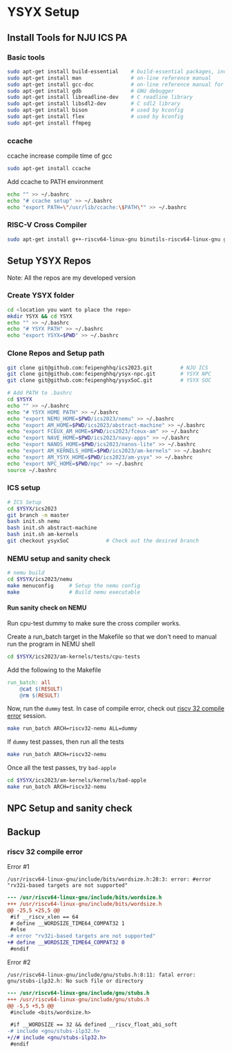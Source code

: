 # YSYX Setup

## Install Tools for NJU ICS PA

### Basic tools

```bash
sudo apt-get install build-essential    # build-essential packages, include binary utilities, gcc, make, and so on
sudo apt-get install man                # on-line reference manual
sudo apt-get install gcc-doc            # on-line reference manual for gcc
sudo apt-get install gdb                # GNU debugger
sudo apt-get install libreadline-dev    # C readline library
sudo apt-get install libsdl2-dev        # C sdl2 library
sudo apt-get install bison              # used by kconfig
sudo apt-get install flex               # used by kconfig
sudo apt-get install ffmpeg
```

### ccache

ccache increase compile time of gcc

```bash
sudo apt-get install ccache
```

Add ccache to PATH environment

```bash
echo "" >> ~/.bashrc
echo "# ccache setup" >> ~/.bashrc
echo "export PATH=\"/usr/lib/ccache:\$PATH\"" >> ~/.bashrc
```

### RISC-V Cross Compiler

```bash
sudo apt-get install g++-riscv64-linux-gnu binutils-riscv64-linux-gnu gcc-riscv64-linux-gnu
```

## Setup YSYX Repos

Note: All the repos are my developed version

### Create YSYX folder

```bash
cd <location you want to place the repo>
mkdir YSYX && cd YSYX
echo "" >> ~/.bashrc
echo "# YSYX PATH" >> ~/.bashrc
echo "export YSYX=$PWD" >> ~/.bashrc
```

### Clone Repos and Setup path

```bash
git clone git@github.com:feipenghhq/ics2023.git         # NJU ICS
git clone git@github.com:feipenghhq/ysyx-npc.git        # YSYX NPC
git clone git@github.com:feipenghhq/ysyxSoC.git         # YSYX SOC

# Add PATH to .bashrc
cd $YSYX
echo "" >> ~/.bashrc
echo "# YSYX HOME PATH" >> ~/.bashrc
echo "export NEMU_HOME=$PWD/ics2023/nemu" >> ~/.bashrc
echo "export AM_HOME=$PWD/ics2023/abstract-machine" >> ~/.bashrc
echo "export FCEUX_AM_HOME=$PWD/ics2023/fceux-am" >> ~/.bashrc
echo "export NAVE_HOME=$PWD/ics2023/navy-apps" >> ~/.bashrc
echo "export NANOS_HOME=$PWD/ics2023/nanos-lite" >> ~/.bashrc
echo "export AM_KERNELS_HOME=$PWD/ics2023/am-kernels" >> ~/.bashrc
echo "export AM_YSYX_HOME=$PWD/ics2023/am-ysyx" >> ~/.bashrc
echo "export NPC_HOME=$PWD/npc" >> ~/.bashrc
source ~/.bashrc
```

### ICS setup

```bash
# ICS Setup
cd $YSYX/ics2023
git branch -m master
bash init.sh nemu
bash init.sh abstract-machine
bash init.sh am-kernels
git checkout ysyxSoC            # Check out the desired branch
```

### NEMU setup and sanity check
```bash
# nemu build
cd $YSYX/ics2023/nemu
make menuconfig     # Setup the nemu config
make                # Build nemu executable
```

#### Run sanity check on NEMU

Run cpu-test dummy to make sure the cross compiler works.

Create a run_batch target in the Makefile so that we don't need to manual run the program in NEMU shell

```bash
cd $YSYX/ics2023/am-kernels/tests/cpu-tests
```

Add the following to the Makefile

```makefile
run_batch: all
	@cat $(RESULT)
	@rm $(RESULT)
```

Now, run the `dummy` test. In case of compile error, check out [riscv 32 compile error](#riscv-32-compile-error) session.

```bash
make run_batch ARCH=riscv32-nemu ALL=dummy
```

If `dummy` test passes, then run all the tests

```bash
make run_batch ARCH=riscv32-nemu
```

Once all the test passes, try `bad-apple`

```bash
cd $YSYX/ics2023/am-kernels/kernels/bad-apple
make run_batch ARCH=riscv32-nemu
```

## NPC Setup and sanity check

## Backup

### riscv 32 compile error

Error #1
```
/usr/riscv64-linux-gnu/include/bits/wordsize.h:28:3: error: #error "rv32i-based targets are not supported"
```

```diff
--- /usr/riscv64-linux-gnu/include/bits/wordsize.h
+++ /usr/riscv64-linux-gnu/include/bits/wordsize.h
@@ -25,5 +25,5 @@
 #if __riscv_xlen == 64
 # define __WORDSIZE_TIME64_COMPAT32 1
 #else
-# error "rv32i-based targets are not supported"
+# define __WORDSIZE_TIME64_COMPAT32 0
 #endif
```

Error #2
```
/usr/riscv64-linux-gnu/include/gnu/stubs.h:8:11: fatal error: gnu/stubs-ilp32.h: No such file or directory
```

```diff
--- /usr/riscv64-linux-gnu/include/gnu/stubs.h
+++ /usr/riscv64-linux-gnu/include/gnu/stubs.h
@@ -5,5 +5,5 @@
 #include <bits/wordsize.h>

 #if __WORDSIZE == 32 && defined __riscv_float_abi_soft
-# include <gnu/stubs-ilp32.h>
+//# include <gnu/stubs-ilp32.h>
 #endif
```